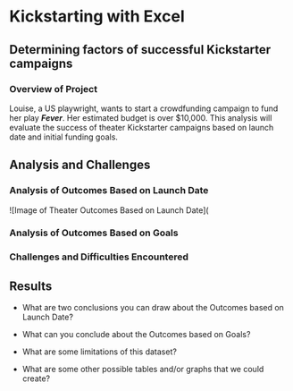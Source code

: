 # Kickstarting with Excel

## Determining factors of successful Kickstarter campaigns

### Overview of Project
Louise, a US playwright, wants to start a crowdfunding campaign to fund her play ***Fever***. Her estimated budget is over $10,000. This analysis will evaluate the success of theater Kickstarter campaigns based on launch date and initial funding goals.

## Analysis and Challenges

### Analysis of Outcomes Based on Launch Date
![Image of Theater Outcomes Based on Launch Date](

### Analysis of Outcomes Based on Goals

### Challenges and Difficulties Encountered

## Results

- What are two conclusions you can draw about the Outcomes based on Launch Date?

- What can you conclude about the Outcomes based on Goals?

- What are some limitations of this dataset?

- What are some other possible tables and/or graphs that we could create?

